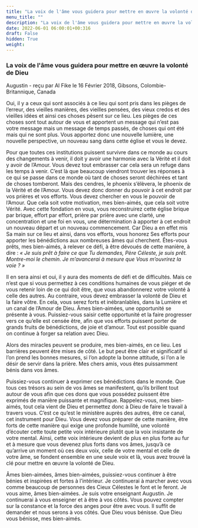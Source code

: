 ```yaml
---
title: "La voix de l'âme vous guidera pour mettre en œuvre la volonté de Dieu"
menu_title: ""
description: "La voix de l'âme vous guidera pour mettre en œuvre la volonté de Dieu"
date: 2022-06-01 06:00:01+00:316
draft: False
hidden: True
weight:
---
```

### La voix de l'âme vous guidera pour mettre en œuvre la volonté de Dieu

Augustin - reçu par Al Fike le 16 Février 2018, Gibsons, Colombie-Britannique, Canada

Oui, il y a ceux qui sont associés à ce lieu qui sont pris dans les pièges de l’erreur, des vieilles manières, des vieilles pensées, des vieux credos et des vieilles idées et ainsi ces choses pèsent sur ce lieu. Les pièges de ces choses sont tout autour de vous et apportent un message qui n’est pas votre message mais un message de temps passés, de choses qui ont été mais qui ne sont plus. Vous apportez donc une nouvelle lumière, une nouvelle perspective, un nouveau sang dans cette église et vous le devez.

Pour que toutes ces institutions puissent survivre dans ce monde au cours des changements à venir, il doit y avoir une harmonie avec la Vérité et il doit y avoir de l’Amour. Vous devez tout embrasser car cela sera un refuge dans les temps à venir. C’est là que beaucoup viendront trouver les réponses à ce qui se passe dans ce monde où tant de choses seront déchirées et tant de choses tomberont. Mais des cendres, le phoenix s’élèvera, le phoenix de la Vérité et de l’Amour. Vous devez donc donner du pouvoir à cet endroit par vos prières et vos efforts. Vous devez chercher en vous le pouvoir de l’Amour. Que cela soit votre motivation, mes bien-aimés, que cela soit votre Vérité. Avec cette fondation en vous, vous reconstruirez cette église brique par brique, effort par effort, prière par prière avec une clarté, une concentration et une foi en vous, une détermination à apporter à cet endroit un nouveau départ et un nouveau commencement. Car Dieu a en effet mis Sa main sur ce lieu et ainsi, dans vos efforts, vous honorez Ses efforts pour apporter les bénédictions aux nombreuses âmes qui cherchent. Êtes-vous prêts, mes bien-aimés, à relever ce défi, à être dévoués de cette manière, à dire :  *« Je suis prêt à faire ce que Tu demandes, Père Céleste, je suis prêt. Montre-moi le chemin. Je m’avancerai à mesure que Vous m’ouvrirez la voie ? »*

Il en sera ainsi et oui, il y aura des moments de défi et de difficultés. Mais ce n’est que si vous permettez à ces conditions humaines de vous piéger et de vous retenir loin de ce qui doit être, que vous abandonnerez votre volonté à celle des autres. Au contraire, vous devez embrasser la volonté de Dieu et la faire vôtre. En cela, vous serez forts et inébranlables, dans la Lumière et un canal de l’Amour de Dieu. Âmes bien-aimées, une opportunité se présente à vous. Puissiez-vous saisir cette opportunité et la faire progresser vers ce qu’elle est censée être, afin que vos efforts puissent porter de grands fruits de bénédictions, de joie et d’amour. Tout est possible quand on continue à forger sa relation avec Dieu.

Alors des miracles peuvent se produire, mes bien-aimés, en ce lieu. Les barrières peuvent être mises de côté. Le but peut être clair et significatif si l’on prend les bonnes mesures, si l’on adopte la bonne attitude, si l’on a le désir de servir dans la prière. Mes chers amis, vous êtes puissamment bénis dans vos âmes.

Puissiez-vous continuer à exprimer ces bénédictions dans le monde. Que tous ces trésors au sein de vos âmes se manifestent, qu’ils brillent tout autour de vous afin que ces dons que vous possédez puissent être exprimés de manière puissante et magnifique. Rappelez-vous, mes bien-aimés, tout cela vient de Dieu et permettez donc à Dieu de faire le travail à travers vous. C’est ce qu’est le ministère auprès des autres, être ce canal, cet instrument pour Dieu. Vous devez vous préparer de cette manière, être forts de cette manière qui exige une profonde humilité, une volonté d’écouter cette toute petite voix intérieure plutôt que la voix insistante de votre mental. Ainsi, cette voix intérieure devient de plus en plus forte au fur et à mesure que vous devenez plus forts dans vos âmes, jusqu’à ce qu’arrive un moment où ces deux voix, celle de votre mental et celle de votre âme, se fondent ensemble en une seule voix et là, vous avez trouvé la clé pour mettre en œuvre la volonté de Dieu.

Âmes bien-aimées, âmes bien-aimées, puissiez-vous continuer à être bénies et inspirées et fortes à l’intérieur. Je continuerai à marcher avec vous comme beaucoup de personnes des Cieux Célestes le font et le feront. Je vous aime, âmes bien-aimées. Je suis votre enseignant Augustin. Je continuerai à vous enseigner et à être à vos côtés. Vous pouvez compter sur la constance et la force des anges pour être avec vous. Il suffit de demander et nous serons à vos côtés. Que Dieu vous bénisse. Que Dieu vous bénisse, mes bien-aimés.



